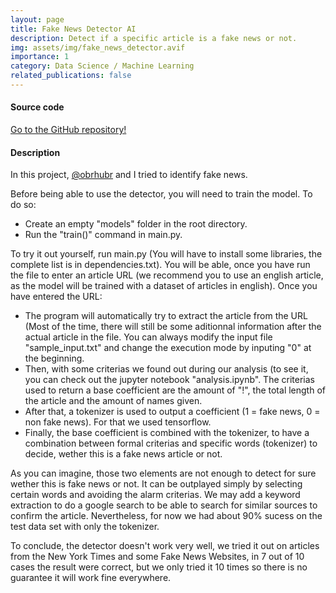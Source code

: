```yaml
---
layout: page
title: Fake News Detector AI
description: Detect if a specific article is a fake news or not.
img: assets/img/fake_news_detector.avif
importance: 1
category: Data Science / Machine Learning
related_publications: false
---
```


#### Source code

<a href="https://github.com/GeoffreyKarnbach/Fake-News-Detector-AI">Go to the GitHub repository!</a>

#### Description

In this project, [@obrhubr](https://github.com/obrhubr) and I tried to identify fake news. 

Before being able to use the detector, you will need to train the model. To do so:
- Create an empty "models" folder in the root directory.
- Run the "train()" command in main.py.

To try it out yourself, run main.py (You will have to install some libraries, the complete list is in dependencies.txt). You will be able, once you have run the file to enter an article URL (we recommend you to use an english article, as the model will be trained with a dataset of articles in english). Once you have entered the URL:

- The program will automatically try to extract the article from the URL (Most of the time, there will still be some aditionnal information after the actual article in the file. You can always modify the input file "sample_input.txt" and change the execution mode by inputing "0" at the beginning.
- Then, with some criterias we found out during our analysis (to see it, you can check out the jupyter notebook "analysis.ipynb". The criterias used to return a base coefficient are the amount of "!", the total length of the article and the amount of names given.
- After that, a tokenizer is used to output a coefficient (1 = fake news, 0 = non fake news). For that we used tensorflow.
- Finally, the base coefficient is combined with the tokenizer, to have a combination between formal criterias and specific words (tokenizer) to decide, wether this is a fake news article or not. 

As you can imagine, those two elements are not enough to detect for sure wether this is fake news or not. It can be outplayed simply by selecting certain words and avoiding the alarm criterias. We may add a keyword extraction to do a google search to be able to search for similar sources to confirm the article. Nevertheless, for now we had about 90% sucess on the test data set with only the tokenizer. 

To conclude, the detector doesn't work very well, we tried it out on articles from the New York Times and some Fake News Websites, in 7 out of 10 cases the result were correct, but we only tried it 10 times so there is no guarantee it will work fine everywhere.